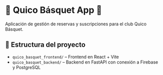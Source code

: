 # 🏀 Quico Básquet App 🏐

Aplicación de gestión de reservas y suscripciones para el club Quico Básquet.

## 🧩 Estructura del proyecto

- `quico_basquet_frontend/` – Frontend en React + Vite
- `quico_basquet_backend/` – Backend en FastAPI con conexión a Firebase y PostgreSQL